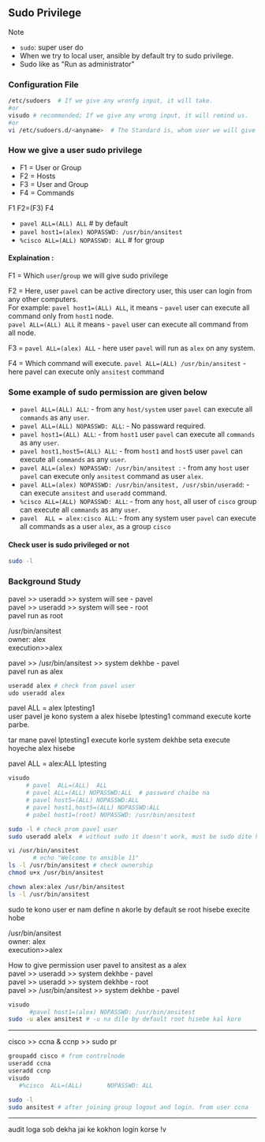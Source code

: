 ## Sudo Privilege

> [!NOTE]
> - `sudo`: super user do
> - When we try to local user, ansible by default try to sudo privilege. <br>
> - Sudo like as "Run as administrator"


 ### Configuration File 
```bash
/etc/sudoers  # If we give any wronfg input, it will take. 
#or
visudo # recommended; If we give any wrong input, it will remind us.
#or
vi /etc/sudoers.d/<anyname>  # The Standard is, whom user we will give sudo privilege, we will create a file according to the user name.
```


### How we give a user sudo privilege
- F1 = User or Group <br>
- F2 = Hosts <br>
- F3 = User and Group <br>
- F4 = Commands <br>

F1  F2=(F3)  F4 <br>
- `pavel ALL=(ALL) ALL`  # by default <br>
- `pavel host1=(alex) NOPASSWD: /usr/bin/ansitest` <br>
- `%cisco ALL=(ALL) NOPASSWD: ALL`  # for group 


#### Explaination : 
F1 = Which `user`/`group` we will give sudo privilege <br>

F2 = Here, user `pavel` can be active directory user, this user can login from any other computers. <br>
     For example: `pavel host1=(ALL) ALL`, it means - `pavel` user can execute all command only from `host1` node. <br>
     `pavel ALL=(ALL) ALL` it means - `pavel` user can execute all command from all node.<br>

F3 = `pavel ALL=(alex) ALL` - here user `pavel` will run as `alex`  on any system. <br>

F4 = Which command will execute. `pavel ALL=(ALL) /usr/bin/ansitest` - here pavel can execute only `ansitest` command


### Some example of sudo permission are given below
- `pavel ALL=(ALL) ALL`: - from any `host/system` user `pavel` can execute all `commands` as any `user`.
- `pavel ALL=(ALL) NOPASSWD: ALL`: - No passward required.
- `pavel host1=(ALL) ALL`: - from `host1` user `pavel` can execute all `commands` as any `user`.
- `pavel host1,host5=(ALL) ALL`: - from `host1` and `host5` user `pavel` can execute all `commands` as any `user`.
- `pavel ALL=(alex) NOPASSWD: /usr/bin/ansitest `: - from any `host` user `pavel` can execute only `ansitest` command as user `alex`.
- `pavel ALL=(alex) NOPASSWD: /usr/bin/ansitest, /usr/sbin/useradd`: - can execute `ansitest` and `useradd` command.
- `%cisco ALL=(ALL) NOPASSWD: ALL`: - from any `host`, all user of `cisco` group can execute all `commands` as any `user`.
- `pavel  ALL = alex:cisco ALL`: - from any system user `pavel` can execute all commands as a user `alex`, as a group `cisco`

#### Check user is sudo privileged or not 
```bash
sudo -l
```

### Background Study 

pavel >> useradd >> system will see - pavel <br>
pavel >> useradd >> system will see - root <br>
pavel run as root <br>
 
/usr/bin/ansitest <br>
owner: alex <br>
execution>>alex <br>

pavel >> /usr/bin/ansitest >> system dekhbe - pavel <br>
pavel run as alex <br>



```bash
useradd alex # check from pavel user
udo useradd alex
```



pavel  ALL = alex lptesting1 <br>
user pavel je kono system a alex hisebe  lptesting1 command  execute korte parbe.

tar mane pavel lptesting1 execute korle system dekhbe seta execute hoyeche alex hisebe
 



pavel ALL = alex:ALL lptesting 




```bash
visudo
     # pavel  ALL=(ALL)  ALL
     # pavel ALL=(ALL) NOPASSWD:ALL  # password chaibe na
     # pavel host5=(ALL) NOPASSWD:ALL
     # pavel host1,host5=(ALL) NOPASSWD:ALL
     # pabel host1=(root) NOPASSWD: /usr/bin/ansitest 
```


```bash
sudo -l # check prom pavel user
sudo useradd alelx  # without sudo it doesn't work, must be sudo dite hobe 
```


```bash
vi /usr/bin/ansitest
       # echo "Welcome to ansible 11"
ls -l /usr/bin/ansitest # check ownership
chmod u+x /usr/bin/ansitest
```




```bash
chown alex:alex /usr/bin/ansitest
ls -l /usr/bin/ansitest

```
sudo te kono user er nam define n akorle by default se root hisebe execite hobe 





/usr/bin/ansitest <br>
owner: alex <br>
execution>>alex <br>


How to give permission user pavel to ansitest as a alex <br>
pavel >> useradd >> system dekhbe - pavel <br>
pavel >> useradd >> system dekhbe - root <br>
pavel >> /usr/bin/ansitest >> system dekhbe - pavel <br>

```bash
visudo
      #pavel host1=(alex) NOPASSWD: /usr/bin/ansitest
sudo -u alex ansitest # -u na dile by default root hisebe kal kore 
```


----------------------



cisco >> ccna & ccnp >> sudo pr

```bash
groupadd cisco # from controlnode
useradd ccna
useradd ccnp
visudo
   #%cisco  ALL=(ALL)       NOPASSWD: ALL
```

```bash
sudo -l
sudo ansitest # after joining group logout and login. from user ccna

```

---------------------------------------------------------------------------------------

audit loga sob dekha jai ke kokhon login korse
!v 
